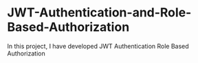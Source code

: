 # JWT-Authentication-and-Role-Based-Authorization
In this project, I have developed JWT Authentication Role Based Authorization
